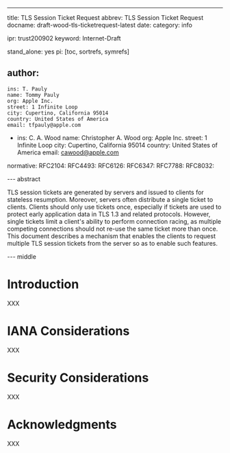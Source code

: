 ---
title: TLS Session Ticket Request
abbrev: TLS Session Ticket Request
docname: draft-wood-tls-ticketrequest-latest
date:
category: info

ipr: trust200902
keyword: Internet-Draft

stand_alone: yes
pi: [toc, sortrefs, symrefs]

author:
  -
    ins: T. Pauly
    name: Tommy Pauly
    org: Apple Inc.
    street: 1 Infinite Loop
    city: Cupertino, California 95014
    country: United States of America
    email: tfpauly@apple.com
  -
    ins: C. A. Wood
    name: Christopher A. Wood
    org: Apple Inc.
    street: 1 Infinite Loop
    city: Cupertino, California 95014
    country: United States of America
    email: cawood@apple.com

normative:
  RFC2104:
  RFC4493:
  RFC6126:
  RFC6347:
  RFC7788:
  RFC8032:

--- abstract

TLS session tickets are generated by servers and issued to clients for stateless
resumption. Moreover, servers often distribute a single ticket to clients. Clients
should only use tickets once, especially if tickets are used to protect early application
data in TLS 1.3 and related protocols. However, single tickets limit a client's ability 
to perform connection racing, as multiple competing connections should not re-use the same
ticket more than once. This document describes a mechanism that enables the clients to 
request multiple TLS session tickets from the server so as to enable such features.

--- middle

# Introduction

XXX

# IANA Considerations

XXX

# Security Considerations

XXX

# Acknowledgments

XXX
